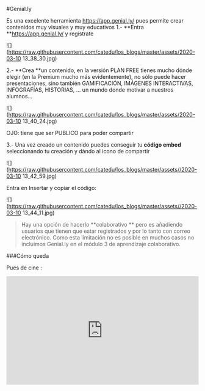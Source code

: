 #Genial.ly

Es una excelente herramienta https://app.genial.ly/ pues permite crear contenidos muy visuales y muy educativos
1.- **Entra **https://app.genial.ly/ y regístrate

![](https://raw.githubusercontent.com/catedu/los_blogs/master/assets/2020-03-10 13_38_30.jpg)

2.- **Crea **un contenido, en la versión PLAN FREE tienes mucho dónde elegir (en la Premium mucho más evidentemente), no sólo puede hacer presentaciones, sino también GAMIFICACIÓN, IMÁGENES INTERACTIVAS, INFOGRAFÍAS, HISTORIAS, ... un mundo donde motivar a nuestros alumnos...

![](https://raw.githubusercontent.com/catedu/los_blogs/master/assets/2020-03-10 13_40_24.jpg)

OJO: tiene que ser PUBLICO para poder compartir

3.- Una vez creado un contenido puedes conseguir tu **código embed** seleccionando tu creación y dándo al icono de compartir

![](https://raw.githubusercontent.com/catedu/los_blogs/master/assets//2020-03-10 13_42_59.jpg)

Entra en Insertar y copiar el código:

![](https://raw.githubusercontent.com/catedu/los_blogs/master/assets//2020-03-10 13_44_11.jpg)

> Hay una opción de hacerlo **colaborativo ** pero es añadiendo usuarios que tienen que estar registrados y por lo tanto con correo electrónico. Como esta limitación no es posible en muchos casos no incluimos Genial.ly en el módulo 3 de aprendizaje colaborativo.

###Cómo queda

Pues de cine :

<div style="width: 100%;"><div style="position: relative; padding-bottom: 56.25%; padding-top: 0; height: 0;"><iframe frameborder="0" width="1200px" height="675px" style="position: absolute; top: 0; left: 0; width: 100%; height: 100%;" src="https://view.genial.ly/5c546dc28805472c3451861a" type="text/html" allowscriptaccess="always" allowfullscreen="true" scrolling="yes" allownetworking="all"></iframe> </div> </div>